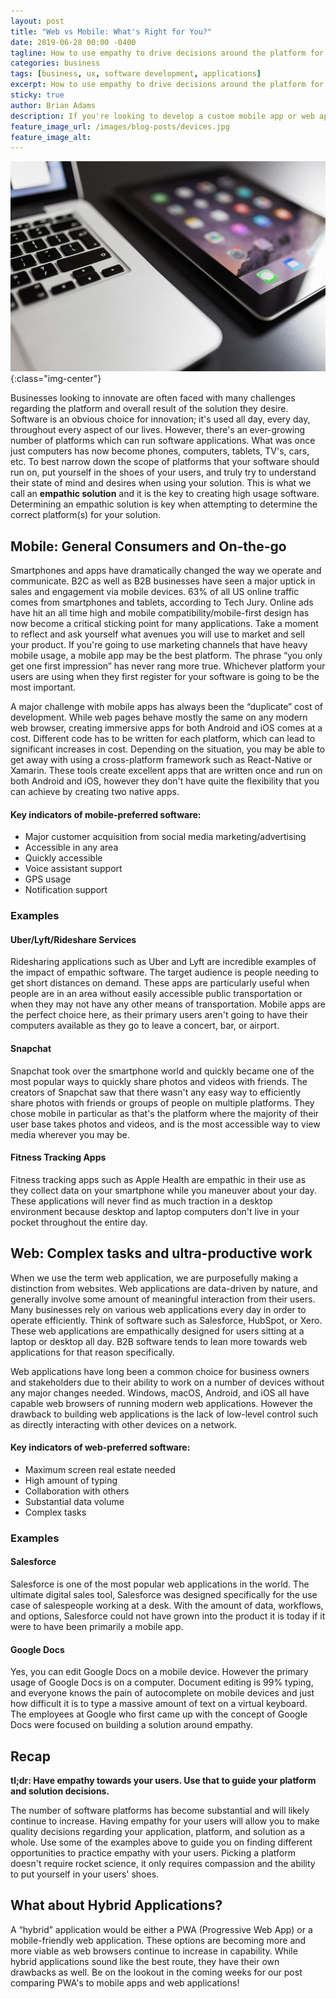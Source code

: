 ```yaml
---
layout: post
title: "Web vs Mobile: What's Right for You?"
date: 2019-06-28 00:00 -0400
tagline: How to use empathy to drive decisions around the platform for your future application.
categories: business
tags: [business, ux, software development, applications]
excerpt: How to use empathy to drive decisions around the platform for your future application.
sticky: true
author: Brian Adams
description: If you're looking to develop a custom mobile app or web application, you can maximize adoption by using empathy.
feature_image_url: /images/blog-posts/devices.jpg
feature_image_alt: 
---
```


![Laptop and Phone; Two of many Devices](/images/blog-posts/devices.jpg){:class="img-center"}

Businesses looking to innovate are often faced with many challenges regarding the platform and overall result of the solution they desire. Software is an obvious choice for innovation; it's used all day, every day, throughout every aspect of our lives. However, there's an ever-growing number of platforms which can run software applications. What was once just computers has now become phones, computers, tablets, TV's, cars, etc. To best narrow down the scope of platforms that your software should run on, put yourself in the shoes of your users, and truly try to understand their state of mind and desires when using your solution. This is what we call an **empathic solution** and it is the key to creating high usage software. Determining an empathic solution is key when attempting to determine the correct platform(s) for your solution.

## Mobile: General Consumers and On-the-go

Smartphones and apps have dramatically changed the way we operate and communicate. B2C as well as B2B businesses have seen a major uptick in sales and engagement via mobile devices. 63% of all US online traffic comes from smartphones and tablets, according to Tech Jury. Online ads have hit an all time high and mobile compatibility/mobile-first design has now become a critical sticking point for many applications. Take a moment to reflect and ask yourself what avenues you will use to market and sell your product. If you're going to use marketing channels that have heavy mobile usage, a mobile app may be the best platform. The phrase “you only get one first impression” has never rang more true. Whichever platform your users are using when they first register for your software is going to be the most important. 

A major challenge with mobile apps has always been the “duplicate” cost of development. While web pages behave mostly the same on any modern web browser, creating immersive apps for both Android and iOS comes at a cost. Different code has to be written for each platform, which can lead to significant increases in cost. Depending on the situation, you may be able to get away with using a cross-platform framework such as React-Native or Xamarin. These tools create excellent apps that are written once and run on both Android and iOS, however they don't have quite the flexibility that you can achieve by creating two native apps.

#### Key indicators of mobile-preferred software:

* Major customer acquisition from social media marketing/advertising
* Accessible in any area
* Quickly accessible
* Voice assistant support
* GPS usage
* Notification support 

### Examples

#### Uber/Lyft/Rideshare Services
Ridesharing applications such as Uber and Lyft are incredible examples of the impact of empathic software. The target audience is people needing to get short distances on demand. These apps are particularly useful when people are in an area without easily accessible public transportation or when they may not have any other means of transportation. Mobile apps are the perfect choice here, as their primary users aren't going to have their computers available as they go to leave a concert, bar, or airport. 

#### Snapchat
Snapchat took over the smartphone world and quickly became one of the most popular ways to quickly share photos and videos with friends. The creators of Snapchat saw that there wasn't any easy way to efficiently share photos with friends or groups of people on multiple platforms. They chose mobile in particular as that's the platform where the majority of their user base takes photos and videos, and is the most accessible way to view media wherever you may be.

#### Fitness Tracking Apps
Fitness tracking apps such as Apple Health are empathic in their use as they collect data on your smartphone while you maneuver about your day. These applications will never find as much traction in a desktop environment because desktop and laptop computers don't live in your pocket throughout the entire day.

## Web: Complex tasks and ultra-productive work

When we use the term web application, we are purposefully making a distinction from websites. Web applications are data-driven by nature, and generally involve some amount of meaningful interaction from their users. Many businesses rely on various web applications every day in order to operate efficiently. Think of software such as Salesforce, HubSpot, or Xero. These web applications are empathically designed for users sitting at a laptop or desktop all day. B2B software tends to lean more towards web applications for that reason specifically. 

Web applications have long been a common choice for business owners and stakeholders due to their ability to work on a number of devices without any major changes needed. Windows, macOS, Android, and iOS all have capable web browsers of running modern web applications. However the drawback to building web applications is the lack of low-level control such as directly interacting with other devices on a network.

#### Key indicators of web-preferred software:

* Maximum screen real estate needed
* High amount of typing
* Collaboration with others
* Substantial data volume
* Complex tasks

### Examples

#### Salesforce
Salesforce is one of the most popular web applications in the world. The ultimate digital sales tool, Salesforce was designed specifically for the use case of salespeople working at a desk. With the amount of data, workflows, and options, Salesforce could not have grown into the product it is today if it were to have been primarily a mobile app.

#### Google Docs
Yes, you can edit Google Docs on a mobile device. However the primary usage of Google Docs is on a computer. Document editing is 99% typing, and everyone knows the pain of autocomplete on mobile devices and just how difficult it is to type a massive amount of text on a virtual keyboard. The employees at Google who first came up with the concept of Google Docs were focused on building a solution around empathy.

## Recap

**tl;dr: Have empathy towards your users. Use that to guide your platform and solution decisions.**

The number of software platforms has become substantial and will likely continue to increase. Having empathy for your users will allow you to make quality decisions regarding your application, platform, and solution as a whole. Use some of the examples above to guide you on finding different opportunities to practice empathy with your users. Picking a platform doesn't require rocket science, it only requires compassion and the ability to put yourself in your users' shoes.

## What about Hybrid Applications? 

A “hybrid” application would be either a PWA (Progressive Web App) or a mobile-friendly web application. These options are becoming more and more viable as web browsers continue to increase in capability. While hybrid applications sound like the best route, they have their own drawbacks as well. Be on the lookout in the coming weeks for our post comparing PWA's to mobile apps and web applications!